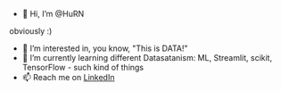 - 👋 Hi, I’m @HuRN

obviously :)

- 👀 I’m interested in, you know, "This is DATA!"
- 🌱 I’m currently learning different Datasatanism: ML, Streamlit, scikit, TensorFlow - such kind of things
- 📫 Reach me on [LinkedIn](https://www.linkedin.com/in/hurn/) 

<!---
HuRN/HuRN is a ✨ special ✨ repository because its `README.md` (this file) appears on your GitHub profile.
You can click the Preview link to take a look at your changes.
--->

